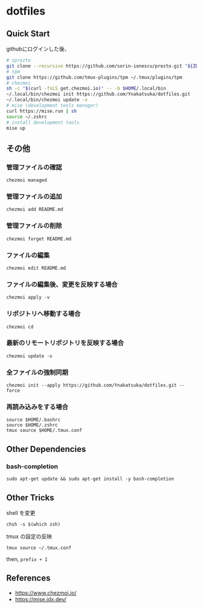 # dotfiles

## Quick Start

githubにログインした後、

```bash
# zprezto
git clone --recursive https://github.com/sorin-ionescu/prezto.git "${ZDOTDIR:-$HOME}/.zprezto"
# tpm
git clone https://github.com/tmux-plugins/tpm ~/.tmux/plugins/tpm
# chezmoi
sh -c "$(curl -fsLS get.chezmoi.io)" -- -b $HOME/.local/bin
~/.local/bin/chezmoi init https://github.com/Ynakatsuka/dotfiles.git
~/.local/bin/chezmoi update -v
# mise (development tools manager)
curl https://mise.run | sh
source ~/.zshrc
# install development tools
mise up
```

## その他

### 管理ファイルの確認

```
chezmoi managed
```

### 管理ファイルの追加

```
chezmoi add README.md
```

### 管理ファイルの削除

```
chezmoi forget README.md
```

### ファイルの編集

```
chezmoi edit README.md
```

### ファイルの編集後、変更を反映する場合

```
chezmoi apply -v
```

### リポジトリへ移動する場合

```
chezmoi cd
```

### 最新のリモートリポジトリを反映する場合

```
chezmoi update -v
```

### 全ファイルの強制同期

```
chezmoi init --apply https://github.com/Ynakatsuka/dotfiles.git --force
```

### 再読み込みをする場合

```
source $HOME/.bashrc
source $HOME/.zshrc
tmux source $HOME/.tmux.conf
```

## Other Dependencies

### bash-completion

```
sudo apt-get update && sudo apt-get install -y bash-completion
```

## Other Tricks

shell を変更

```
chsh -s $(which zsh)
```

tmux の設定の反映

```
tmux source ~/.tmux.conf
```

then, `prefix + I`

## References

- https://www.chezmoi.io/
- https://mise.jdx.dev/

